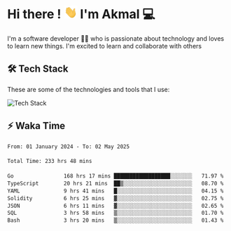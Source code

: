 # Hi there ! <img src="https://github.com/ABSphreak/ABSphreak/blob/master/gifs/Hi.gif" width="30"> I'm Akmal  💻

I'm a software developer 👨‍💻 who is passionate about technology and loves to learn new things. I'm excited to learn and collaborate with others

## 🛠️ Tech Stack

These are some of the technologies and tools that I use:

![Tech Stack](https://skillicons.dev/icons?i=typescript,nodejs,javascript,express,nest,sequelize,go,rabbitmq,python,solidity,react,vue,next,nuxtjs,webpack,vite,tailwindcss,bootstrap,css,scss,html,vercel,firebase,heroku,netlify,docker,postgresql,mongodb,redis,mysql,graphql,git,github,gitlab,vscode,figma,postman,pytorch,tensorflow,bash)

## ⚡ Waka Time
<!--START_SECTION:waka-->

```txt
From: 01 January 2024 - To: 02 May 2025

Total Time: 233 hrs 48 mins

Go                168 hrs 17 mins ██████████████████░░░░░░░   71.97 %
TypeScript        20 hrs 21 mins  ██▒░░░░░░░░░░░░░░░░░░░░░░   08.70 %
YAML              9 hrs 41 mins   █░░░░░░░░░░░░░░░░░░░░░░░░   04.15 %
Solidity          6 hrs 25 mins   ▓░░░░░░░░░░░░░░░░░░░░░░░░   02.75 %
JSON              6 hrs 11 mins   ▓░░░░░░░░░░░░░░░░░░░░░░░░   02.65 %
SQL               3 hrs 58 mins   ▒░░░░░░░░░░░░░░░░░░░░░░░░   01.70 %
Bash              3 hrs 20 mins   ▒░░░░░░░░░░░░░░░░░░░░░░░░   01.43 %
```

<!--END_SECTION:waka-->


